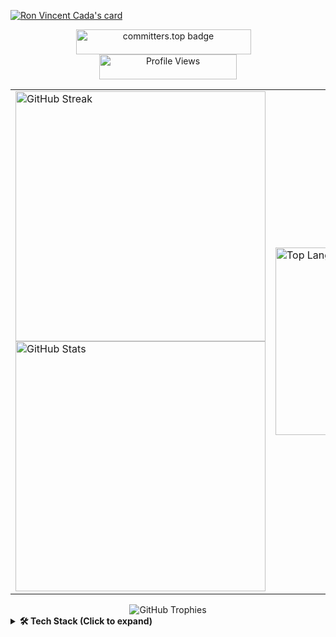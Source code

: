 [![Ron Vincent Cada's card](https://cardivo.vercel.app/api?name=Ron%20Vincent%20Cada&description=2nd%20year%20IT%20student%20specializing%20in%20Web%20and%20Mobile%20Application%20Development.%20I%20have%20a%20strong%20foundation%20in%20Python%20and%20C,%20with%20a%20growing%20focus%20on%20full-stack%20development%20and%20offensive%20security.&image=https://github.com/lucifron28/lucifron28/blob/main/rcada.jpeg?raw=true&backgroundColor=%23ffffff&instagram=lucifron._&linkedin=Ron%20Vincent%20Cada&github=lucifron28)
](https://cardivo.vercel.app/api?name=Ron%20Vincent%20Cada&description=2nd%20year%20IT%20student%20specializing%20in%20Web%20and%20Mobile%20Application%20Development.%20Strong%20foundation%20in%20Python%20and%20C%20with%20a%20growing%20focus%20on%20full-stack%20development%20and%20offensive%20security%20(web%20exploitation,%20reverse%20engineering,%20C-based%20exploits).&image=https://github.com/lucifron28/lucifron28/blob/main/rcada.jpeg?raw=true&backgroundColor=%23111111&fontColor=%23f5f5f5&instagram=lucifron._&linkedin=Ron%20Vincent%20Cada&github=lucifron28
)

<div align="center">
  <a href="https://user-badge.committers.top/philippines/lucifron28">
    <img 
      src="https://user-badge.committers.top/philippines/lucifron28.svg" 
      alt="committers.top badge" 
      width="280" 
      height="40" 
      style="margin-right: 15px;" 
    />
  </a>
  <img 
    src="https://komarev.com/ghpvc/?username=lucifron28&color=blueviolet" 
    alt="Profile Views" 
    width="220" 
    height="40" 
  />
</div>
<table align="center" border="0">
  <tr>
    <td>
      <a href="https://git.io/streak-stats">
        <img 
          src="https://streak-stats.demolab.com/?user=lucifron28&theme=highcontrast" 
          alt="GitHub Streak" 
          width="400"
        />
      </a><br />
      <img 
        src="https://github-readme-stats.vercel.app/api?username=lucifron28&show_icons=true&theme=radical&include_all_commits=false" 
        alt="GitHub Stats" 
        width="400"
      />
    </td>
    <td>
    <img 
      src="https://github-readme-stats.vercel.app/api/top-langs/?username=lucifron28&hide_progress=false&theme=tokyonight&langs_count=6&exclude_repo=Python_Keylogger&hide=HTML,CSS,lua" 
      alt="Top Languages" 
      width="300" 
      height="auto"
    />
    </td>
  </tr>
</table>
<div align="center">
  <img src="https://github-profile-trophy.vercel.app/?username=lucifron28&theme=tokyonight&row=1&column=6" alt="GitHub Trophies" />
</div>

<details>
<summary><b>🛠️ Tech Stack (Click to expand)</b></summary>
<h3>💻 Programming Languages</h3>

![Python](https://img.shields.io/badge/Python-3776AB?style=for-the-badge&logo=python&logoColor=white)
![C](https://img.shields.io/badge/C-00599C?style=for-the-badge&logo=c&logoColor=white)
![C++](https://img.shields.io/badge/C++-00599C?style=for-the-badge&logo=cplusplus&logoColor=white)
![Dart](https://img.shields.io/badge/Dart-0175C2?style=for-the-badge&logo=dart&logoColor=white)
![JavaScript](https://img.shields.io/badge/JavaScript-F7DF1E?style=for-the-badge&logo=javascript&logoColor=black)
![Java](https://img.shields.io/badge/Java-ED8B00?style=for-the-badge&logo=openjdk&logoColor=white)

<h3>🎨 Frontend</h3>

![Flutter](https://img.shields.io/badge/Flutter-02569B?style=for-the-badge&logo=flutter&logoColor=white)
![HTML5](https://img.shields.io/badge/HTML5-E34F26?style=for-the-badge&logo=html5&logoColor=white)
![CSS3](https://img.shields.io/badge/CSS3-1572B6?style=for-the-badge&logo=css3&logoColor=white)
![Bootstrap](https://img.shields.io/badge/Bootstrap-7952B3?style=for-the-badge&logo=bootstrap&logoColor=white)
![TailwindCSS](https://img.shields.io/badge/Tailwind_CSS-06B6D4?style=for-the-badge&logo=tailwind-css&logoColor=white)
![QT](https://img.shields.io/badge/QT_Framework-41CD52?style=for-the-badge&logo=qt&logoColor=white)
![React](https://img.shields.io/badge/React-20232A?style=for-the-badge&logo=react&logoColor=61DAFB)
![Vite](https://img.shields.io/badge/Vite-646CFF?style=for-the-badge&logo=vite&logoColor=white)

<h3>🧠 Backend / API</h3>

![Flask](https://img.shields.io/badge/Flask-000000?style=for-the-badge&logo=flask&logoColor=white)
![FastAPI](https://img.shields.io/badge/FastAPI-009688?style=for-the-badge&logo=fastapi&logoColor=white)
![Django](https://img.shields.io/badge/Django-092E20?style=for-the-badge&logo=django&logoColor=white)
![Django Rest Framework](https://img.shields.io/badge/DRF-ff1709?style=for-the-badge&logo=django&logoColor=white)
![SQLAlchemy](https://img.shields.io/badge/SQLAlchemy-CCA776?style=for-the-badge&logo=python&logoColor=white)
![PythonAnywhere](https://img.shields.io/badge/PythonAnywhere-1F2937?style=for-the-badge&logo=python&logoColor=white)
![Supabase](https://img.shields.io/badge/Supabase-3ECF8E?style=for-the-badge&logo=supabase&logoColor=white)
![Firebase](https://img.shields.io/badge/Firebase-FFCA28?style=for-the-badge&logo=firebase&logoColor=black)

<h3>🗄️ Database</h3>

![MySQL](https://img.shields.io/badge/MySQL-4479A1?style=for-the-badge&logo=mysql&logoColor=white)
![PostgreSQL](https://img.shields.io/badge/PostgreSQL-4169E1?style=for-the-badge&logo=postgresql&logoColor=white)
![SQLite](https://img.shields.io/badge/SQLite-003B57?style=for-the-badge&logo=sqlite&logoColor=white)
![MariaDB](https://img.shields.io/badge/MariaDB-003545?style=for-the-badge&logo=mariadb&logoColor=white)
![Firebase Realtime DB](https://img.shields.io/badge/Firebase_DB-FFCA28?style=for-the-badge&logo=firebase&logoColor=black)
![Supabase_DB](https://img.shields.io/badge/Supabase_DB-3ECF8E?style=for-the-badge&logo=supabase&logoColor=white)

<h3>🔐 Authentication & Storage</h3>

![Supabase Auth](https://img.shields.io/badge/Supabase_Auth-3ECF8E?style=for-the-badge&logo=supabase&logoColor=white)
![Firebase Auth](https://img.shields.io/badge/Firebase_Auth-FFCA28?style=for-the-badge&logo=firebase&logoColor=black)
![Supabase Storage](https://img.shields.io/badge/Supabase_Storage-3ECF8E?style=for-the-badge&logo=supabase&logoColor=white)

<h3>🧪 Tools & Platform</h3>

![Git](https://img.shields.io/badge/Git-F05032?style=for-the-badge&logo=git&logoColor=white)
![GitHub](https://img.shields.io/badge/GitHub-181717?style=for-the-badge&logo=github&logoColor=white)
![Postman](https://img.shields.io/badge/Postman-FF6C37?style=for-the-badge&logo=postman&logoColor=white)
![Visual Studio Code](https://img.shields.io/badge/VS_Code-007ACC?style=for-the-badge&logo=visual-studio-code&logoColor=white)
![Android Studio](https://img.shields.io/badge/Android_Studio-3DDC84?style=for-the-badge&logo=android-studio&logoColor=white)
![Figma](https://img.shields.io/badge/Figma-F24E1E?style=for-the-badge&logo=figma&logoColor=white)
![Docker](https://img.shields.io/badge/Docker-2496ED?style=for-the-badge&logo=docker&logoColor=white)
![Neovim](https://img.shields.io/badge/Neovim-57A143?style=for-the-badge&logo=neovim&logoColor=white)

<h3>☁️ Hosting / Deployment</h3>

![Firebase Hosting](https://img.shields.io/badge/Firebase_Hosting-FFCA28?style=for-the-badge&logo=firebase&logoColor=black)
![PythonAnywhere](https://img.shields.io/badge/PythonAnywhere-1F2937?style=for-the-badge&logo=python&logoColor=white)
![Vercel](https://img.shields.io/badge/Vercel-000000?style=for-the-badge&logo=vercel&logoColor=white)
![Render](https://img.shields.io/badge/Render-46E3B7?style=for-the-badge&logo=render&logoColor=white)
![Heroku](https://img.shields.io/badge/Heroku-430098?style=for-the-badge&logo=heroku&logoColor=white)

<h3>🐧 Operating Systems</h3>

![Ubuntu](https://img.shields.io/badge/Ubuntu-E95420?style=for-the-badge&logo=ubuntu&logoColor=white)
![Debian](https://img.shields.io/badge/Debian-A81D33?style=for-the-badge&logo=debian&logoColor=white)
![Kali Linux](https://img.shields.io/badge/Kali_Linux-557C94?style=for-the-badge&logo=kalilinux&logoColor=white)
![Linux Mint](https://img.shields.io/badge/Linux_Mint-87CF3E?style=for-the-badge&logo=linuxmint&logoColor=white)
![Arch Linux](https://img.shields.io/badge/Arch_Linux-1793D1?style=for-the-badge&logo=arch-linux&logoColor=white)
![macOS](https://img.shields.io/badge/macOS-000000?style=for-the-badge&logo=apple&logoColor=white)
![Windows](https://img.shields.io/badge/Windows-0078D6?style=for-the-badge&logo=windows&logoColor=white)

<h3>🛡️ Cybersecurity Tools</h3>

![Burp Suite](https://img.shields.io/badge/Burp_Suite-ff6600?style=for-the-badge&logo=burpsuite&logoColor=white)
![Metasploit](https://img.shields.io/badge/Metasploit-1A1A1A?style=for-the-badge&logo=metasploit&logoColor=white)
![Nmap](https://img.shields.io/badge/Nmap-004c99?style=for-the-badge&logo=nmap&logoColor=white)
</details>
